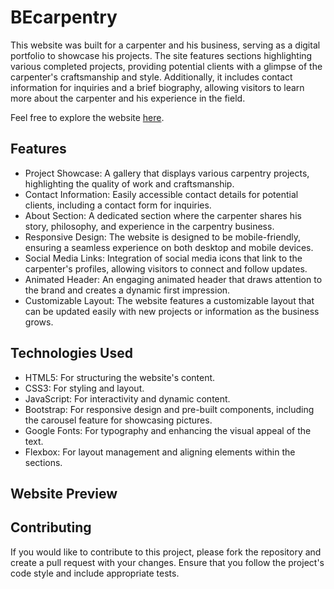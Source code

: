 # BEcarpentry

This website was built for a carpenter and his business, serving as a digital portfolio to showcase his projects. The site features sections highlighting various completed projects, providing potential clients with a glimpse of the carpenter's craftsmanship and style. Additionally, it includes contact information for inquiries and a brief biography, allowing visitors to learn more about the carpenter and his experience in the field.

Feel free to explore the website [here](https://becarpentry.co).

## Features

- Project Showcase: A gallery that displays various carpentry projects, highlighting the quality of work and craftsmanship.
- Contact Information: Easily accessible contact details for potential clients, including a contact form for inquiries.
- About Section: A dedicated section where the carpenter shares his story, philosophy, and experience in the carpentry business.
- Responsive Design: The website is designed to be mobile-friendly, ensuring a seamless experience on both desktop and mobile devices.
- Social Media Links: Integration of social media icons that link to the carpenter's profiles, allowing visitors to connect and follow updates.
- Animated Header: An engaging animated header that draws attention to the brand and creates a dynamic first impression.
- Customizable Layout: The website features a customizable layout that can be updated easily with new projects or information as the business grows.

## Technologies Used

- HTML5: For structuring the website's content.
- CSS3: For styling and layout.
- JavaScript: For interactivity and dynamic content.
- Bootstrap: For responsive design and pre-built components, including the carousel feature for showcasing pictures.
- Google Fonts: For typography and enhancing the visual appeal of the text.
- Flexbox: For layout management and aligning elements within the sections.

## Website Preview

## Contributing

If you would like to contribute to this project, please fork the repository and create a pull request with your changes. Ensure that you follow the project's code style and include appropriate tests.